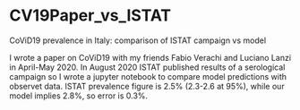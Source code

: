 # CV19Paper_vs_ISTAT
CoViD19 prevalence in Italy: comparison of ISTAT campaign vs model

I wrote a paper on CoViD19 with my friends Fabio Verachi and Luciano Lanzi in April-May 2020. In August 2020 ISTAT published results of a serological campaign so I wrote a
jupyter notebook to compare model predictions with observet data. ISTAT prevalence figure is 2.5% (2.3-2.6 at 95%), while our model implies 2.8%, so error is 0.3%.
